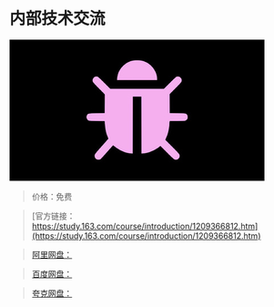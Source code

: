 # 内部技术交流

![img](../../../assets/study163/free/eadc036f1de74c3497dd5d3af573f88b.jpg)

> 价格：免费

> [官方链接：https://study.163.com/course/introduction/1209366812.htm](https://study.163.com/course/introduction/1209366812.htm)

> [阿里网盘：]()

> [百度网盘：]()

> [夸克网盘：]()
